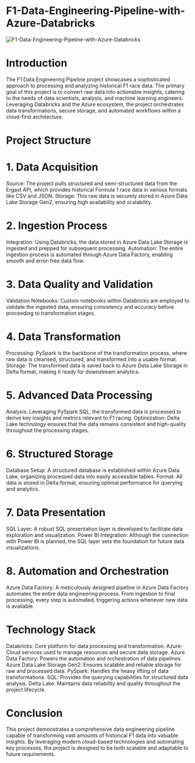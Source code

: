 # F1-Data-Engineering-Pipeline-with-Azure-Databricks
![F1-Data-Engineering-Pipeline-with-Azure-Databricks](https://github.com/user-attachments/assets/0832a5cd-505d-4c85-adc8-366badf57d8a)

# Introduction
The F1 Data Engineering Pipeline project showcases a sophisticated approach to processing and analyzing historical F1 race data. The primary goal of this project is to convert raw data into actionable insights, catering to the needs of data scientists, analysts, and machine learning engineers. Leveraging Databricks and the Azure ecosystem, the project orchestrates data transformations, secure storage, and automated workflows within a cloud-first architecture.

#  Project Structure
#  1. Data Acquisition
Source: The project pulls structured and semi-structured data from the Ergast API, which provides historical Formula 1 race data in various formats like CSV and JSON.
Storage: This raw data is securely stored in Azure Data Lake Storage Gen2, ensuring high availability and scalability.
# 2. Ingestion Process
Integration: Using Databricks, the data stored in Azure Data Lake Storage is ingested and prepped for subsequent processing.
Automation: The entire ingestion process is automated through Azure Data Factory, enabling smooth and error-free data flow.
# 3. Data Quality and Validation
Validation Notebooks: Custom notebooks within Databricks are employed to validate the ingested data, ensuring consistency and accuracy before proceeding to transformation stages.
# 4. Data Transformation
Processing: PySpark is the backbone of the transformation process, where raw data is cleansed, structured, and transformed into a usable format.
Storage: The transformed data is saved back to Azure Data Lake Storage in Delta format, making it ready for downstream analytics.
# 5. Advanced Data Processing
Analysis: Leveraging PySpark SQL, the transformed data is processed to derive key insights and metrics relevant to F1 racing.
Optimization: Delta Lake technology ensures that the data remains consistent and high-quality throughout the processing stages.
# 6. Structured Storage
Database Setup: A structured database is established within Azure Data Lake, organizing processed data into easily accessible tables.
Format: All data is stored in Delta format, ensuring optimal performance for querying and analytics.
# 7. Data Presentation
SQL Layer: A robust SQL presentation layer is developed to facilitate data exploration and visualization.
Power BI Integration: Although the connection with Power BI is planned, the SQL layer sets the foundation for future data visualizations.
# 8. Automation and Orchestration
Azure Data Factory: A meticulously designed pipeline in Azure Data Factory automates the entire data engineering process. From ingestion to final processing, every step is automated, triggering actions whenever new data is available.
# Technology Stack
Databricks: Core platform for data processing and transformation.
Azure: Cloud services used to manage resources and secure data storage.
Azure Data Factory: Powers the automation and orchestration of data pipelines.
Azure Data Lake Storage Gen2: Ensures scalable and reliable storage for raw and processed data.
PySpark: Handles the heavy lifting of data transformations.
SQL: Provides the querying capabilities for structured data analysis.
Delta Lake: Maintains data reliability and quality throughout the project lifecycle.
# Conclusion
This project demonstrates a comprehensive data engineering pipeline capable of transforming vast amounts of historical F1 data into valuable insights. By leveraging modern cloud-based technologies and automating key processes, the project is designed to be both scalable and adaptable to future requirements.
